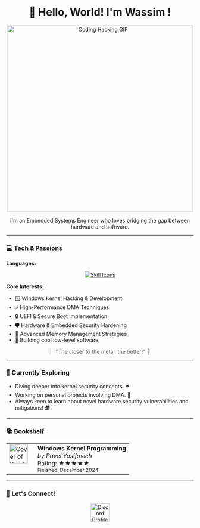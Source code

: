 <div style="text-align: center;">
    <h1>👋 Hello, World! I'm Wassim !</h1>
</div>

<p style="text-align: center;">
    <img src="https://media0.giphy.com/media/v1.Y2lkPTc5MGI3NjExcWhzMzQ2eHNsOGRqOTl1OWRuaWs4bXlzcTB6NWg3bXhtMjhsd29kZiZlcD12MV9pbnRlcm5hbF9naWZfYnlfaWQmY3Q9Zw/6OrCT1jVbonHG/giphy.gif" width="500" alt="Coding Hacking GIF">
</p>
<p style="text-align: center;">
    I'm an Embedded Systems Engineer who loves bridging the gap between hardware and software.
</p>

<hr> <h3>💻 Tech & Passions</h3>

<strong>Languages:</strong> <p style="text-align: center;">
    <a href="https://skillicons.dev">
        <img src="https://skillicons.dev/icons?i=git,c,cpp,py,vscode,visualstudio,latex" alt="Skill Icons" />
    </a>
</p>

<strong>Core Interests:</strong> <ul>
    <li>🪟 Windows Kernel Hacking & Development</li>
    <li>⚡ High-Performance DMA Techniques</li>
    <li>🔒 UEFI & Secure Boot Implementation</li>
    <li>🛡️ Hardware & Embedded Security Hardening</li>
    <li>🧠 Advanced Memory Management Strategies</li>
    <li>💾 Building cool low-level software!</li>
</ul>
<blockquote style="text-align: center; margin-left: auto; margin-right: auto; width: fit-content;"> <p>"The closer to the metal, the better!" 🤘</p>
</blockquote>

<hr> <h3>🚀 Currently Exploring</h3>

<ul>
    <li>Diving deeper into kernel security concepts. ☂️ <li>Working on personal projects involving DMA. 🔧 <li>Always keen to learn about novel hardware security vulnerabilities and mitigations! 🕵️</li>
</ul>

<hr> <h3>📚 Bookshelf</h3>

<table>
    <tr>
        <td style="width: 60px; vertical-align: top;">
            <a href="https://www.amazon.com/Windows-Kernel-Programming-Pavel-Yosifovich/dp/1977593372">
                <img src="https://encrypted-tbn1.gstatic.com/images?q=tbn:ANd9GcQ6tqb9hxT8iNWR4bqH_nkawszDfpb77e8hy2OvUgb3DWSAYNZx" alt="Cover of Windows Kernel Programming" width="50">
            </a>
        </td>
        <td style="vertical-align: top;">
            <strong>Windows Kernel Programming</strong><br>
            <em>by Pavel Yosifovich</em><br>
            Rating: ★★★★★<br>
            <small>Finished: December 2024</small> </td>
    </tr>
    </table>

<hr> <h3>🤝 Let's Connect!</h3>

<p style="text-align: center;"> <a href="https://discordapp.com/users/450603582987960320" target="_blank"> <img src="https://user-images.githubusercontent.com/88904952/234982627-019fd336-6248-453c-9b05-97c13fd1d207.png" alt="Discord Profile" height="50" width="50" style="vertical-align: middle;"> </a>
</p>


